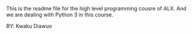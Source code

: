 

This is the readme file for the high level programming cousre of ALX. And we are dealing with Python 3 in this course.

BY: Kwaku Diawuo
